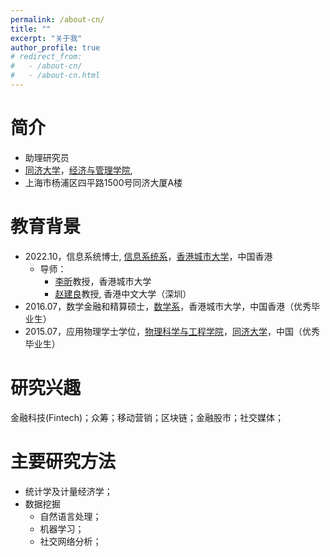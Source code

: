 ```yaml
---
permalink: /about-cn/
title: ""
excerpt: "关于我"
author_profile: true
# redirect_from: 
#   - /about-cn/
#   - /about-cn.html
---
```


# 简介

 - 助理研究员
 - [同济大学](https://www.tongji.edu.cn/)，[经济与管理学院](https://sem.tongji.edu.cn/semch/), 
 - 上海市杨浦区四平路1500号同济大厦A楼

# 教育背景

- 2022.10，信息系统博士, [信息系统系](https://www.cb.cityu.edu.hk/is/)，[香港城市大学](https://www.cityu.edu.hk/zh-cn)，中国香港
  - 导师： 
    - [李昕](https://www.cb.cityu.edu.hk/staff/xinli24/)教授，香港城市大学
    - [赵建良](https://myweb.cuhk.edu.cn/leonzhao###)教授, 香港中文大学（深圳）
- 2016.07，数学金融和精算硕士，[数学系](https://www.cityu.edu.hk/ma/)，香港城市大学，中国香港（优秀毕业生）
- 2015.07，应用物理学士学位，[物理科学与工程学院](https://physics.tongji.edu.cn/)，[同济大学](https://www.tongji.edu.cn/)，中国（优秀毕业生）

# 研究兴趣

金融科技(Fintech)；众筹；移动营销；区块链；金融股市；社交媒体；

# 主要研究方法

- 统计学及计量经济学；
- 数据挖掘
  - 自然语言处理；
  - 机器学习；
  - 社交网络分析；

